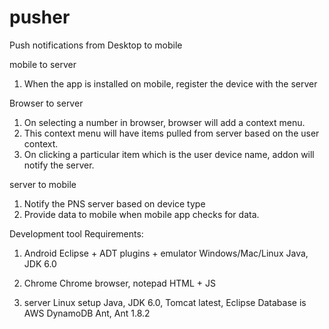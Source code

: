 pusher
======

Push notifications from Desktop to mobile

mobile to server

1. When the app is installed on mobile, register the device with the server

Browser to server

1. On selecting a number in browser, browser will add a context menu.
2. This context menu will have items pulled from server based on the user context.
3. On clicking a particular item which is the user device name, addon will notify the server.


server to mobile

1. Notify the PNS server based on device type
2. Provide data to mobile when mobile app checks for data.


Development tool Requirements:

1. Android
  Eclipse + ADT plugins + emulator
  Windows/Mac/Linux
  Java, JDK 6.0

2. Chrome
  Chrome browser, notepad
  HTML + JS

3. server
  Linux setup
  Java, JDK 6.0, Tomcat latest, Eclipse
  Database is AWS DynamoDB
  Ant, Ant 1.8.2
